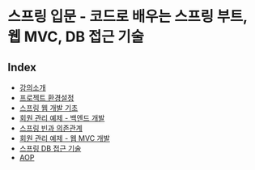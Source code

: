 # 스프링 입문 - 코드로 배우는 스프링 부트, 웹 MVC, DB 접근 기술

## Index
- [강의소개](./01_intro.md)
- [프로젝트 환경설정](./02_project_setting.md)
- [스프링 웹 개발 기초](./03_spring_web_basic.md)
- [회원 관리 예제 - 백엔드 개발]()
- [스프링 빈과 의존관계]()
- [회원 관리 예제 - 웹 MVC 개발]()
- [스프링 DB 접근 기술]()
- [AOP]()
